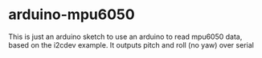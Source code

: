 # arduino-mpu6050
This is just an arduino sketch to use an arduino to read mpu6050 data, based on the i2cdev example. It outputs pitch and roll (no yaw) over serial
